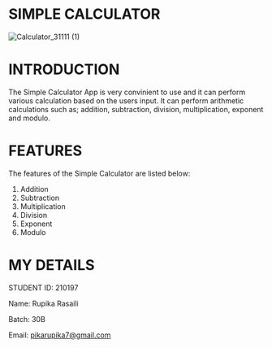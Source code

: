 # SIMPLE CALCULATOR
![Calculator_31111 (1)](https://user-images.githubusercontent.com/82575375/125742991-4feb1a00-0a79-4108-8d96-3b7637580f44.png)

# INTRODUCTION
The Simple Calculator App is very convinient to use and it can perform various calculation based on the users input. It can perform arithmetic calculations such as; addition, subtraction, division, multiplication, exponent and modulo. 

# FEATURES
The features of the Simple Calculator are listed below:
1. Addition
2. Subtraction
3. Multiplication
4. Division
5. Exponent
6. Modulo

# MY DETAILS
STUDENT ID: 210197

Name: Rupika Rasaili

Batch: 30B

Email: pikarupika7@gmail.com
